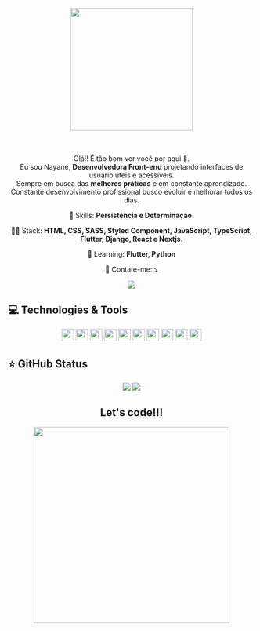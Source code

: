 <div align="center">
<img src="https://media.giphy.com/media/EcqCKYnrHiAgwpGqme/giphy.gif" heigh="250" width="250">
</div>
<br /><br />
<p align="center">
  Olá!! É tão bom ver você por aqui 👋.<br /> Eu sou Nayane, <strong>Desenvolvedora Front-end</strong> projetando interfaces de usuário úteis e
  acessíveis.<br /> Sempre em busca das <strong>melhores práticas</strong> e em constante aprendizado.<br />
Constante desenvolvimento profissional busco evoluir e melhorar todos os dias.
</p>


<p align="center">
  💼 Skills: <strong>Persistência e Determinação.</strong>
</p>

<p align="center">
  👩‍💻  Stack: <strong>HTML, CSS, SASS, Styled Component, JavaScript,  TypeScript, Flutter, Django, React e Nextjs.</strong>
</p>

<p align="center">
  🚀  Learning: <strong>Flutter, Python</strong>
</p>

<p align="center">
  💌 Contate-me: ⤵️
</p>

<p align="center">
    
  <a href="https://www.linkedin.com/in/nayane-menezes-dev-eng/" alt="Linkedin">
  <img src="https://img.shields.io/badge/-Linkedin-0e76a8?style=for-the-badge&logo=Linkedin&logoColor=white&link=https://www.linkedin.com/in/keidsonroby/" /></a>
</p>  

## 💻 Technologies & Tools

<p align="center">
  
 <img src="https://img.shields.io/badge/-HTML-CB3837?style=flat-square&logo=html&logoColor=white" height="25"/>
 <img src="https://img.shields.io/badge/CSS%20-%23563D7C.svg?&style=for-the-badge&logo=css&logoColor=white" height="25"/>
 <img src="https://img.shields.io/badge/-javascript-%23F7DF1E?style=flat-square&logo=javascript&logoColor=black" height="25"/>
 <img src="https://img.shields.io/badge/typescript%20-%23007ACC.svg?&style=for-the-badge&logo=typescript&logoColor=white" height="25"/>
 <img src="https://img.shields.io/badge/react%20-%2320232a.svg?&style=for-the-badge&logo=react&logoColor=%2361DAFB" height="25"/>
 <img src="https://img.shields.io/badge/Nextjs%20-%23563D7C.svg?&style=for-the-badge&logo=nextjs&logoColor=white" height="25"/>
 <img src="https://img.shields.io/badge/SASS%20-%23563D7C.svg?&style=for-the-badge&logo=sass&logoColor=white" height="25"/>
 <img src="https://img.shields.io/badge/-JAVA-CB3837?style=flat-square&logo=java&logoColor=white" height="25"/>
 <img src="https://img.shields.io/badge/Git%20-%23563D7C.svg?&style=for-the-badge&logo=git&logoColor=white" height="25"/>
 <img src="https://img.shields.io/badge/-GitHub-181717?style=flat-square&logo=github" height="25"/>


</p>

## ⭐ GitHub Status

<p align = "center">
  <img src = "https://github-readme-stats.vercel.app/api?username=Nayane-19&show_icons=true&theme=tokyonight&line_height=27">
  <img src = "https://github-readme-stats.vercel.app/api/top-langs/?username=Nayane-19&hide=css,html&theme=tokyonight">
</p>


<div align="center">
<h2>Let's code!!!</h2>
<img src="https://media.giphy.com/media/xT8qBsOjMOcdeGJIU8/giphy.gif" width="400px" />
</div>


